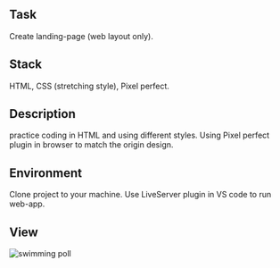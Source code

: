 ## Task
Create landing-page (web layout only).

## Stack
HTML, CSS (stretching style), Pixel perfect.

## Description
practice coding in HTML and using different styles. Using Pixel perfect plugin in browser to match the origin design.

## Environment
Clone project to your machine. Use LiveServer plugin in VS code to run web-app.

## View
![swimming poll](https://user-images.githubusercontent.com/46706194/146981883-f94e45d5-3911-4f8d-a649-6122f0d6c3ef.JPG)
